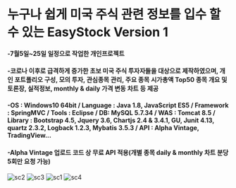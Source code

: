 # 누구나 쉽게 미국 주식 관련 정보를 입수 할 수 있는 EasyStock Version 1

#### -7월5일~25일 일정으로 작업한 개인프로젝트
#### -코로나 이후로 급격하게 증가한 초보 미국 주식 투자자들을 대상으로 제작하였으며, 개인 포트폴리오 구성, 모의 투자, 관심종목 관리, 주요 종목 시가총액 Top50 종목 개요 및 토론장, 실적정보, monthly & daily 가격 변동 차트 등 제공
#### -OS : Windows10 64bit / Language : Java 1.8, JavaScript ES5 / Framework : SpringMVC / Tools : Eclipse / DB: MySQL 5.7.34 / WAS : Tomcat 8.5 / Library : Bootstrap 4.5, Jquery 3.6, Chartjs 2.4 & 3.4.1, GU, Junit 4.13, quartz 2.3.2, Logback 1.2.3, Mybatis 3.5.3 / API : Alpha Vintage, TradingView...
#### -Alpha Vintage 업로드 코드 상 무료 API 적용(개별 종목 daily & monthly 차트 분당 5회만 요청 가능)


![sc2](https://user-images.githubusercontent.com/62887609/127588062-f81e8daf-d5fd-4f1e-9e16-1621c81b4d45.png)
![sc3](https://user-images.githubusercontent.com/62887609/127588063-b51ed417-83ff-4e5d-9bad-23c922983295.png)
![sc1](https://user-images.githubusercontent.com/62887609/127588059-8ac9e7ed-bbc5-4f55-8ff7-95b222cf3d5e.png)
![sc4](https://user-images.githubusercontent.com/62887609/127588064-1db9d81b-5c08-49b3-b102-70b79c22ec7e.png)
